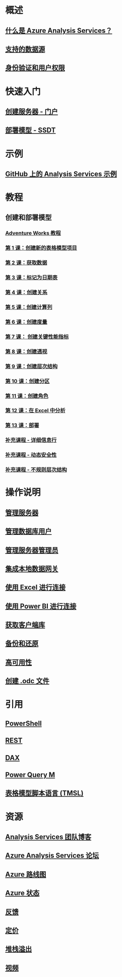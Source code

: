 

# 概述


## [什么是 Azure Analysis Services？](analysis-services-overview.md)


## [支持的数据源](analysis-services-datasource.md)


## [身份验证和用户权限](analysis-services-manage-users.md)



# 快速入门


## [创建服务器 - 门户](analysis-services-create-server.md)


## [部署模型 - SSDT](analysis-services-deploy.md)



# 示例


## [GitHub 上的 Analysis Services 示例](https://github.com/Microsoft/Analysis-Services)



# 教程


## 创建和部署模型


### [Adventure Works 教程](tutorials/aas-adventure-works-tutorial.md)


### [第 1 课：创建新的表格模型项目](tutorials/aas-lesson-1-create-a-new-tabular-model-project.md)


### [第 2 课：获取数据](tutorials/aas-lesson-2-get-data.md)


### [第 3 课：标记为日期表](tutorials/aas-lesson-3-mark-as-date-table.md) 


### [第 4 课：创建关系](tutorials/aas-lesson-4-create-relationships.md) 


### [第 5 课：创建计算列](tutorials/aas-lesson-5-create-calculated-columns.md)


### [第 6 课：创建度量](tutorials/aas-lesson-6-create-measures.md)  


### [第 7 课： 创建关键性能指标](tutorials/aas-lesson-7-create-key-performance-indicators.md)  


### [第 8 课：创建透视](tutorials/aas-lesson-8-create-perspectives.md) 


### [第 9 课：创建层次结构](tutorials/aas-lesson-9-create-hierarchies.md) 


### [第 10 课：创建分区](tutorials/aas-lesson-10-create-partitions.md) 


### [第 11 课：创建角色](tutorials/aas-lesson-11-create-roles.md)


### [第 12 课：在 Excel 中分析](tutorials/aas-lesson-12-analyze-in-excel.md)


### [第 13 课：部署](tutorials/aas-lesson-13-deploy.md)


### [补充课程 - 详细信息行](tutorials/aas-supplemental-lesson-detail-rows.md)


### [补充课程 - 动态安全性](tutorials/aas-supplemental-lesson-dynamic-security.md)


### [补充课程 - 不规则层次结构](tutorials/aas-supplemental-lesson-ragged-hierarchies.md)



# 操作说明 


## [管理服务器](analysis-services-manage.md)


## [管理数据库用户](analysis-services-database-users.md)


## [管理服务器管理员](analysis-services-server-admins.md)


## [集成本地数据网关](analysis-services-gateway.md)


## [使用 Excel 进行连接](analysis-services-connect-excel.md)


## [使用 Power BI 进行连接](analysis-services-connect-pbi.md)


## [获取客户端库](analysis-services-data-providers.md)


## [备份和还原](analysis-services-backup.md)


## [高可用性](analysis-services-bcdr.md)


## [创建 .odc 文件](analysis-services-odc.md)



# 引用


## [PowerShell](analysis-services-powershell.md)


## [REST](/rest/api/analysisservices)


## [DAX](https://msdn.microsoft.com/library/gg413422.aspx)


## [Power Query M](https://msdn.microsoft.com/library/mt211003.aspx)


## [表格模型脚本语言 (TMSL)](https://docs.microsoft.com/sql/analysis-services/tabular-model-scripting-language-tmsl-reference)



# 资源


## [Analysis Services 团队博客](https://blogs.msdn.microsoft.com/analysisservices/)


## [Azure Analysis Services 论坛](https://social.msdn.microsoft.com/Forums/en-US/home?forum=AzureAnalysisServices)


## [Azure 路线图](https://azure.microsoft.com/roadmap/)


## [Azure 状态](https://azure.microsoft.com/status/)


## [反馈](https://feedback.azure.com/forums/556165-azure-analysis-services)


## [定价](https://azure.microsoft.com/pricing/details/analysis-services/)


## [堆栈溢出](http://stackoverflow.com/questions/tagged/azure-analysis-services)


## [视频](https://azure.microsoft.com/resources/videos/index/?services=analysis-services&sort=newest)

